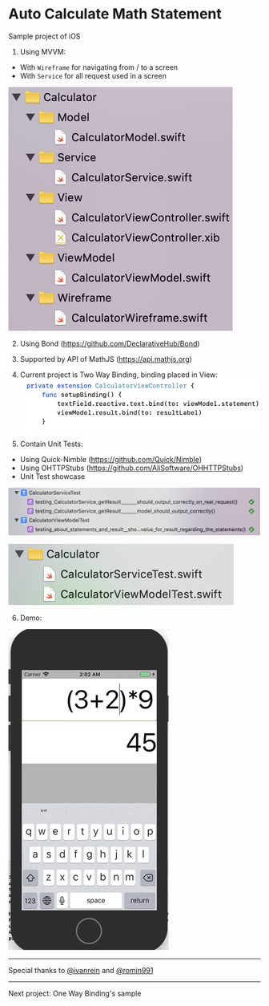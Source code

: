 # Auto Calculate Math Statement

Sample project of iOS

1. Using MVVM:
- With `Wireframe` for navigating from / to a screen
- With `Service` for all request used in a screen

![](structures.png)

2. Using Bond (https://github.com/DeclarativeHub/Bond)

3. Supported by API of MathJS (https://api.mathjs.org)

4. Current project is Two Way Binding, binding placed in View:
![](TwoWaysBindingInView.png)

5. Contain Unit Tests:
- Using Quick-Nimble (https://github.com/Quick/Nimble)
- Using OHTTPStubs (https://github.com/AliSoftware/OHHTTPStubs)
- Unit Test showcase 

![](UnitTestSchemes.png)

![](UnitTestStructureFiles.png)

6. Demo:

![](demo.gif)

---
Special thanks to [@ivanrein](https://github.com/ivanrein) and [@romin991](https://github.com/romin991)

---
Next project: One Way Binding's sample
